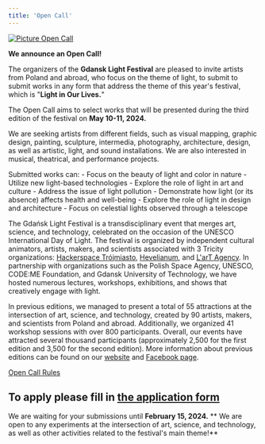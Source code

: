 ```yaml
---
title: 'Open Call'
---
```


[![Picture Open Call](/open-call/open-call-en.png)](/open-call/open-call-en.png)

**We announce an Open Call!** 

The organizers of the **Gdansk Light Festival** are pleased to invite artists from Poland and abroad, who focus on the theme of light, to submit to submit works in any form that address the theme of this year's festival, which is "**Light in Our Lives.**"

The Open Call aims to select works that will be presented during the third edition of the festival on **May 10-11, 2024.**

We are seeking artists from different fields, such as visual mapping, graphic design, painting, sculpture, intermedia, photography, architecture, design, as well as artistic, light, and sound installations. We are also interested in musical, theatrical, and performance projects.

Submitted works can:
    - Focus on the beauty of light and color in nature
    - Utilize new light-based technologies
    - Explore the role of light in art and culture
    - Address the issue of light pollution
    - Demonstrate how light (or its absence) affects health and well-being
    - Explore the role of light in design and architecture
    - Focus on celestial lights observed through a telescope

The Gdańsk Light Festival is a transdisciplinary event that merges art, science, and technology, celebrated on the occasion of the UNESCO International Day of Light. The festival is organized by independent cultural animators, artists, makers, and scientists associated with 3 Tricity organizations: [Hackerspace Trójmiasto](https://hs3.pl/), [Hevelianum](https://hevelianum.pl/), and [L'arT Agency](https://lartagency.com/pl). In partnership with organizations such as the Polish Space Agency, UNESCO, CODE:ME Foundation, and Gdansk University of Technology, we have hosted numerous lectures, workshops, exhibitions, and shows that creatively engage with light.

In previous editions, we managed to present a total of 55 attractions at the intersection of art, science, and technology, created by 90 artists, makers, and scientists from Poland and abroad. Additionally, we organized 41 workshop sessions with over 800 participants. Overall, our events have attracted several thousand participants  (approximately 2,500 for the first edition and 3,500 for the second edition). More information about previous editions can be found on our [website](https://festiwalswiatla.hs3.pl/) and [Facebook page](https://www.facebook.com/Festiwalswiatla).

[Open Call Rules](/open-call/regulamin-open-call-en.pdf)

## To apply please fill in [the application form](https://forms.gle/Ti9hdR1JVpEwPgTq7)

We are waiting for your submissions until **February 15, 2024.**
**
We are open to any experiments at the intersection of art, science, and technology, as well as other activities related to the festival's main theme!**